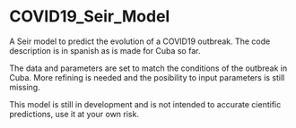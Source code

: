 # COVID19_Seir_Model
A Seir model to predict the evolution of a COVID19 outbreak. The code description is in spanish as is made for Cuba so far.

The data and parameters are set to match the conditions of the outbreak in Cuba. More refining is needed and the posibility to input parameters is still missing.

This model is still in development and is not intended to accurate cientific predictions, use it at your own risk.
